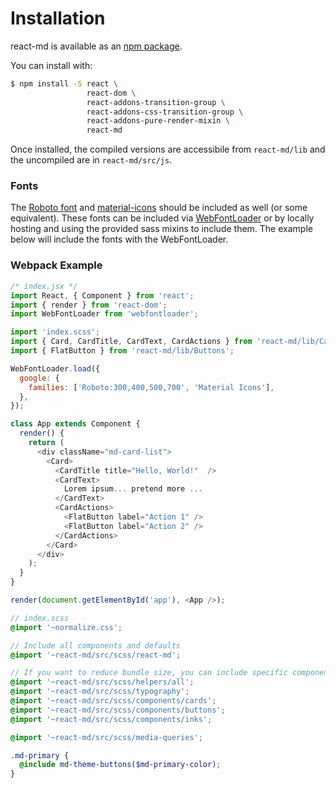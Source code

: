 # Installation
react-md is available as an [npm package](https://www.npmjs.com/package/react-md).

You can install with:

```bash
$ npm install -S react \
                 react-dom \
                 react-addons-transition-group \
                 react-addons-css-transition-group \
                 react-addons-pure-render-mixin \
                 react-md
```

Once installed, the compiled versions are accessibile from `react-md/lib` and the
uncompiled are in `react-md/src/js`.

### Fonts
The [Roboto font](https://www.google.com/fonts/specimen/Roboto) and 
[material-icons](https://design.google.com/icons/) should be included as well
(or some equivalent). These fonts can be included via [WebFontLoader](https://github.com/typekit/webfontloader)
or by locally hosting and using the provided sass mixins to include them. The
example below will include the fonts with the WebFontLoader.


### Webpack Example

```js
/* index.jsx */
import React, { Component } from 'react';
import { render } from 'react-dom';
import WebFontLoader from 'webfontloader';

import 'index.scss';
import { Card, CardTitle, CardText, CardActions } from 'react-md/lib/Cards';
import { FlatButton } from 'react-md/lib/Buttons';

WebFontLoader.load({
  google: {
    families: ['Roboto:300,400,500,700', 'Material Icons'],
  },
});

class App extends Component {
  render() {
    return (
      <div className="md-card-list">
        <Card>
          <CardTitle title="Hello, World!"  />
          <CardText>
            Lorem ipsum... pretend more ...
          </CardText>
          <CardActions>
            <FlatButton label="Action 1" />
            <FlatButton label="Action 2" />
          </CardActions>
        </Card>
      </div>
    );
  }
}

render(document.getElementById('app'), <App />);
```

```scss
// index.scss
@import '~normalize.css';

// Include all components and defaults
@import '~react-md/src/scss/react-md';

// If you want to reduce bundle size, you can include specific components instead:
@import '~react-md/src/scss/helpers/all';
@import '~react-md/src/scss/typography';
@import '~react-md/src/scss/components/cards';
@import '~react-md/src/scss/components/buttons';
@import '~react-md/src/scss/components/inks';

@import '~react-md/src/scss/media-queries';

.md-primary {
  @include md-theme-buttons($md-primary-color);
}
```

